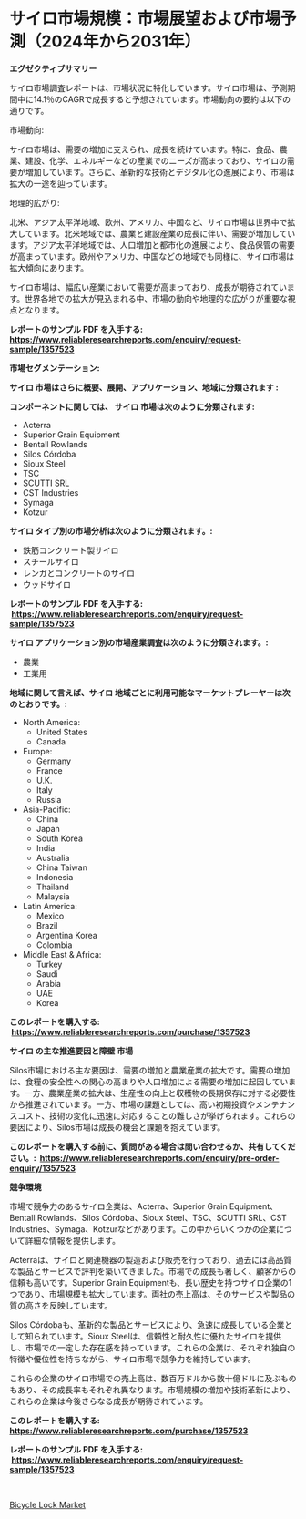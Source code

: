 <p><h1>サイロ市場規模：市場展望および市場予測（2024年から2031年）</h1></p><p><strong>エグゼクティブサマリー</strong></p>
<p><p>サイロ市場調査レポートは、市場状況に特化しています。サイロ市場は、予測期間中に14.1％のCAGRで成長すると予想されています。市場動向の要約は以下の通りです。</p><p>市場動向:</p><p>サイロ市場は、需要の増加に支えられ、成長を続けています。特に、食品、農業、建設、化学、エネルギーなどの産業でのニーズが高まっており、サイロの需要が増加しています。さらに、革新的な技術とデジタル化の進展により、市場は拡大の一途を辿っています。</p><p>地理的広がり:</p><p>北米、アジア太平洋地域、欧州、アメリカ、中国など、サイロ市場は世界中で拡大しています。北米地域では、農業と建設産業の成長に伴い、需要が増加しています。アジア太平洋地域では、人口増加と都市化の進展により、食品保管の需要が高まっています。欧州やアメリカ、中国などの地域でも同様に、サイロ市場は拡大傾向にあります。</p><p>サイロ市場は、幅広い産業において需要が高まっており、成長が期待されています。世界各地での拡大が見込まれる中、市場の動向や地理的な広がりが重要な視点となります。</p></p>
<p><strong>レポートのサンプル PDF を入手する: <a href="https://www.reliableresearchreports.com/enquiry/request-sample/1357523">https://www.reliableresearchreports.com/enquiry/request-sample/1357523</a></strong></p>
<p><strong>市場セグメンテーション:</strong></p>
<p><strong> サイロ 市場はさらに概要、展開、アプリケーション、地域に分類されます :</strong></p>
<p><strong>コンポーネントに関しては、 サイロ 市場は次のように分類されます: &nbsp;</strong></p>
<p><ul><li>Acterra</li><li>Superior Grain Equipment</li><li>Bentall Rowlands</li><li>Silos Córdoba</li><li>Sioux Steel</li><li>TSC</li><li>SCUTTI SRL</li><li>CST Industries</li><li>Symaga</li><li>Kotzur</li></ul></p>
<p><strong> サイロ タイプ別の市場分析は次のように分類されます。:</strong></p>
<p><ul><li>鉄筋コンクリート製サイロ</li><li>スチールサイロ</li><li>レンガとコンクリートのサイロ</li><li>ウッドサイロ</li></ul></p>
<p><strong>レポートのサンプル PDF を入手する: &nbsp;<a href="https://www.reliableresearchreports.com/enquiry/request-sample/1357523">https://www.reliableresearchreports.com/enquiry/request-sample/1357523</a></strong></p>
<p><strong> サイロ アプリケーション別の市場産業調査は次のように分類されます。:</strong></p>
<p><ul><li>農業</li><li>工業用</li></ul></p>
<p><strong>地域に関して言えば、サイロ 地域ごとに利用可能なマーケットプレーヤーは次のとおりです。:</strong></p>
<p><ul>
    <li>
        North America:
        <ul>
            <li>United States</li>
            <li>Canada</li>
        </ul>
    </li>
    <li>
        Europe:
        <ul>
            <li>Germany</li>
            <li>France</li>
            <li>U.K.</li>
            <li>Italy</li>
            <li>Russia</li>
        </ul>
    </li>
    <li>
        Asia-Pacific:
        <ul>
            <li>China</li>
            <li>Japan</li>
            <li>South Korea</li>
            <li>India</li>
            <li>Australia</li>
            <li>China Taiwan</li>
            <li>Indonesia</li>
            <li>Thailand</li>
            <li>Malaysia</li>
        </ul>
    </li>
    <li>
        Latin America:
        <ul>
            <li>Mexico</li>
            <li>Brazil</li>
            <li>Argentina Korea</li>
            <li>Colombia</li>
        </ul>
    </li>
    <li>
        Middle East & Africa:
        <ul>
            <li>Turkey</li>
            <li>Saudi</li>
            <li>Arabia</li>
            <li>UAE</li>
            <li>Korea</li>
        </ul>
    </li>
    </ul></p>
<p><strong>このレポートを購入する: &nbsp;<a href="https://www.reliableresearchreports.com/purchase/1357523">https://www.reliableresearchreports.com/purchase/1357523</a></strong></p>
<p><strong>サイロ の主な推進要因と障壁 市場</strong></p>
<p><p>Silos市場における主な要因は、需要の増加と農業産業の拡大です。需要の増加は、食糧の安全性への関心の高まりや人口増加による需要の増加に起因しています。一方、農業産業の拡大は、生産性の向上と収穫物の長期保存に対する必要性から推進されています。一方、市場の課題としては、高い初期投資やメンテナンスコスト、技術の変化に迅速に対応することの難しさが挙げられます。これらの要因により、Silos市場は成長の機会と課題を抱えています。</p></p>
<p><strong>このレポートを購入する前に、質問がある場合は問い合わせるか、共有してください。:&nbsp; <a href="https://www.reliableresearchreports.com/enquiry/pre-order-enquiry/1357523">https://www.reliableresearchreports.com/enquiry/pre-order-enquiry/1357523</a></strong></p>
<p><strong>競争環境</strong></p>
<p><p>市場で競争力のあるサイロ企業は、Acterra、Superior Grain Equipment、Bentall Rowlands、Silos Córdoba、Sioux Steel、TSC、SCUTTI SRL、CST Industries、Symaga、Kotzurなどがあります。この中からいくつかの企業について詳細な情報を提供します。</p><p>Acterraは、サイロと関連機器の製造および販売を行っており、過去には高品質な製品とサービスで評判を築いてきました。市場での成長も著しく、顧客からの信頼も高いです。Superior Grain Equipmentも、長い歴史を持つサイロ企業の1つであり、市場規模も拡大しています。両社の売上高は、そのサービスや製品の質の高さを反映しています。</p><p>Silos Córdobaも、革新的な製品とサービスにより、急速に成長している企業として知られています。Sioux Steelは、信頼性と耐久性に優れたサイロを提供し、市場での一定した存在感を持っています。これらの企業は、それぞれ独自の特徴や優位性を持ちながら、サイロ市場で競争力を維持しています。</p><p>これらの企業のサイロ市場での売上高は、数百万ドルから数十億ドルに及ぶものもあり、その成長率もそれぞれ異なります。市場規模の増加や技術革新により、これらの企業は今後さらなる成長が期待されています。</p></p>
<p><strong>このレポートを購入する: &nbsp; <a href="https://www.reliableresearchreports.com/purchase/1357523">https://www.reliableresearchreports.com/purchase/1357523</a></strong></p>
<p><strong>レポートのサンプル PDF を入手する: &nbsp;<a href="https://www.reliableresearchreports.com/enquiry/request-sample/1357523">https://www.reliableresearchreports.com/enquiry/request-sample/1357523</a></strong><strong></strong></p>
<p>&nbsp;</p>
<p><p><a href="https://extreme-scabiosa-c81.notion.site/Insights-into-Bicycle-Lock-Market-Size-Analysing-Market-Share-Trends-and-Growth-from-2024-to-2031-8394ff2f894844fab90f2fca2159b588">Bicycle Lock Market</a></p></p>